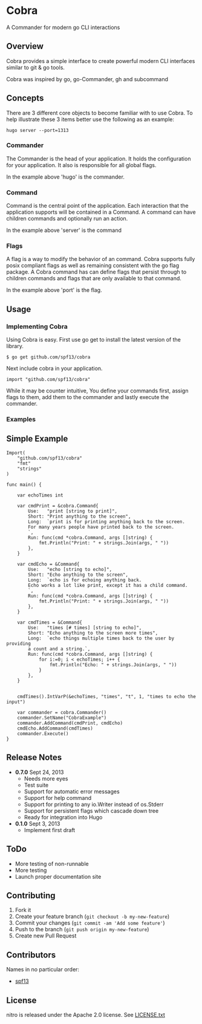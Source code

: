 # Cobra

A Commander for modern go CLI interactions

## Overview
Cobra provides a simple interface to create powerful modern CLI
interfaces similar to git & go tools.

Cobra was inspired by go, go-Commander, gh and subcommand


## Concepts

There are 3 different core objects to become familiar with to use Cobra.
To help illustrate these 3 items better use the following as an example:

    hugo server --port=1313

### Commander

The Commander is the head of your application. It holds the configuration
for your application. It also is responsible for all global flags.

In the example above 'hugo' is the commander.


### Command

Command is the central point of the application. Each interaction that
the application supports will be contained in a Command. A command can
have children commands and optionally run an action.

In the example above 'server' is the command


### Flags

A flag is a way to modify the behavior of an command. Cobra supports
fully posix compliant flags as well as remaining consistent with
the go flag package. A Cobra command has can define flags that 
persist through to children commands and flags that are only available
to that command.

In the example above 'port' is the flag.

## Usage

### Implementing Cobra

Using Cobra is easy. First use go get to install the latest version
of the library.

    $ go get github.com/spf13/cobra

Next include cobra in your application.

    import "github.com/spf13/cobra"


While it may be counter intuitive, You define your commands first,
assign flags to them, add them to the commander and lastly
execute the commander.

### Examples


## Simple Example

    Import(
        "github.com/spf13/cobra"
        "fmt"
        "strings"
    )

    func main() {

        var echoTimes int

        var cmdPrint = &cobra.Command{
            Use:   "print [string to print]",
            Short: "Print anything to the screen",
            Long:  `print is for printing anything back to the screen.
            For many years people have printed back to the screen.
            `,
            Run: func(cmd *cobra.Command, args []string) {
                fmt.Println("Print: " + strings.Join(args, " "))
            },
        }

        var cmdEcho = &Command{
            Use:   "echo [string to echo]",
            Short: "Echo anything to the screen",
            Long:  `echo is for echoing anything back.
            Echo works a lot like print, except it has a child command.
            `,
            Run: func(cmd *cobra.Command, args []string) {
                fmt.Println("Print: " + strings.Join(args, " "))
            },
        }

        var cmdTimes = &Command{
            Use:   "times [# times] [string to echo]",
            Short: "Echo anything to the screen more times",
            Long:  `echo things multiple times back to the user by providing
            a count and a string.`,
            Run: func(cmd *cobra.Command, args []string) {
                for i:=0; i < echoTimes; i++ {
                    fmt.Println("Echo: " + strings.Join(args, " "))
                }
            },
        }


        cmdTimes().IntVarP(&echoTimes, "times", "t", 1, "times to echo the input")

        var commander = cobra.Commander()
        commander.SetName("CobraExample")
        commander.AddCommand(cmdPrint, cmdEcho)
        cmdEcho.AddCommand(cmdTimes)
        commander.Execute()
    }

## Release Notes
* **0.7.0** Sept 24, 2013
  * Needs more eyes
  * Test suite
  * Support for automatic error messages
  * Support for help command
  * Support for printing to any io.Writer instead of os.Stderr
  * Support for persistent flags which cascade down tree
  * Ready for integration into Hugo
* **0.1.0** Sept 3, 2013
  * Implement first draft

## ToDo
* More testing of non-runnable
* More testing
* Launch proper documentation site

## Contributing

1. Fork it
2. Create your feature branch (`git checkout -b my-new-feature`)
3. Commit your changes (`git commit -am 'Add some feature'`)
4. Push to the branch (`git push origin my-new-feature`)
5. Create new Pull Request

## Contributors

Names in no particular order:

* [spf13](https://github.com/spf13)

## License

nitro is released under the Apache 2.0 license. See [LICENSE.txt](https://github.com/spf13/nitro/blob/master/LICENSE.txt)
